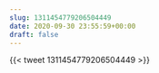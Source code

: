 ```yaml
---
slug: 1311454779206504449
date: 2020-09-30 23:55:59+00:00
draft: false
---
```


{{< tweet 1311454779206504449 >}}
